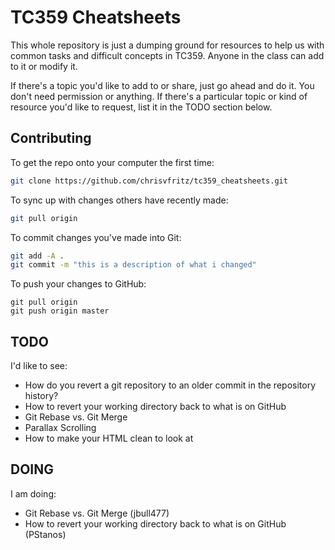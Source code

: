 # TC359 Cheatsheets

This whole repository is just a dumping ground for resources to help us with common tasks and difficult concepts in TC359. Anyone in the class can add to it or modify it.

If there's a topic you'd like to add to or share, just go ahead and do it. You don't need permission or anything. If there's a particular topic or kind of resource you'd like to request, list it in the TODO section below.

## Contributing

To get the repo onto your computer the first time:

``` bash
git clone https://github.com/chrisvfritz/tc359_cheatsheets.git
```

To sync up with changes others have recently made:

``` bash
git pull origin
```

To commit changes you've made into Git:

``` bash
git add -A .
git commit -m "this is a description of what i changed"
```

To push your changes to GitHub:

```
git pull origin
git push origin master
```

## TODO

I'd like to see:


- How do you revert a git repository to an older commit in the repository history?
- How to revert your working directory back to what is on GitHub
- Git Rebase vs. Git Merge
- Parallax Scrolling
- How to make your HTML clean to look at

## DOING

I am doing:
- Git Rebase vs. Git Merge (jbull477)
- How to revert your working directory back to what is on GitHub (PStanos)
